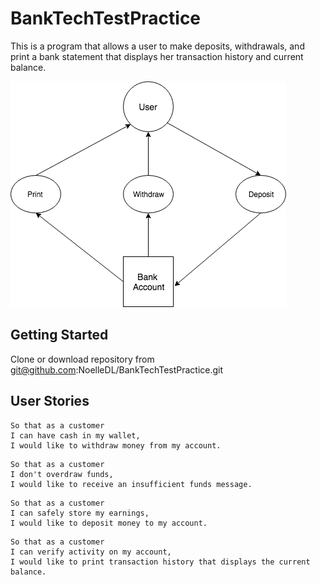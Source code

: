 # BankTechTestPractice

This is a program that allows a user to make deposits, withdrawals, and print a bank statement that displays her transaction history and current balance.

![Domain Model](Untitled%20Diagram.png)

## Getting Started

Clone or download repository from git@github.com:NoelleDL/BankTechTestPractice.git

## User Stories

```
So that as a customer
I can have cash in my wallet,
I would like to withdraw money from my account.
```
```
So that as a customer
I don't overdraw funds,
I would like to receive an insufficient funds message.
```
```
So that as a customer
I can safely store my earnings,
I would like to deposit money to my account.
```
```
So that as a customer
I can verify activity on my account,
I would like to print transaction history that displays the current balance.
